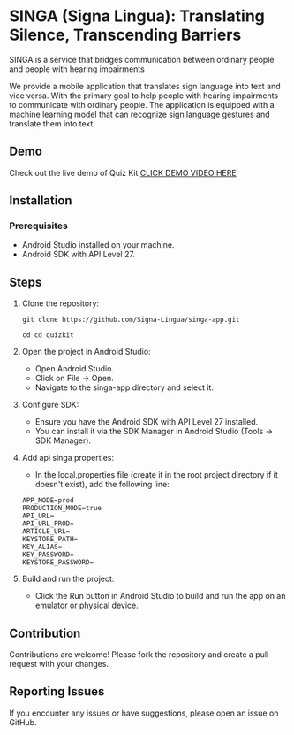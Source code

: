 # <b>SINGA (Signa Lingua): Translating Silence, Transcending Barriers</b>

<p>
SINGA is a service that bridges communication between ordinary people and people with hearing impairments

We provide a mobile application that translates sign language into text and vice versa. With the primary goal to help people with hearing impairments to communicate with ordinary people. The application is equipped with a machine learning model that can recognize sign language gestures and translate them into text.
</p>

## Demo

Check out the live demo of Quiz Kit [CLICK DEMO VIDEO HERE]()

## Installation

### Prerequisites

- Android Studio installed on your machine.
- Android SDK with API Level 27.

## Steps

1. Clone the repository:

   ```
   git clone https://github.com/Signa-Lingua/singa-app.git

   cd cd quizkit
   ```

2. Open the project in Android Studio:

   - Open Android Studio.
   - Click on File -> Open.
   - Navigate to the singa-app directory and select it.

3. Configure SDK:

   - Ensure you have the Android SDK with API Level 27 installed.
   - You can install it via the SDK Manager in Android Studio (Tools -> SDK Manager).

4. Add api singa properties:

   - In the local.properties file (create it in the root project directory if it doesn't exist), add the following line:

   ```
   APP_MODE=prod
   PRODUCTION_MODE=true
   API_URL=
   API_URL_PROD=
   ARTICLE_URL=
   KEYSTORE_PATH=
   KEY_ALIAS=
   KEY_PASSWORD=
   KEYSTORE_PASSWORD=
   ```

5. Build and run the project:

   - Click the Run button in Android Studio to build and run the app on an emulator or physical device.

## Contribution

Contributions are welcome! Please fork the repository and create a pull request with your changes.

## Reporting Issues

If you encounter any issues or have suggestions, please open an issue on GitHub.

